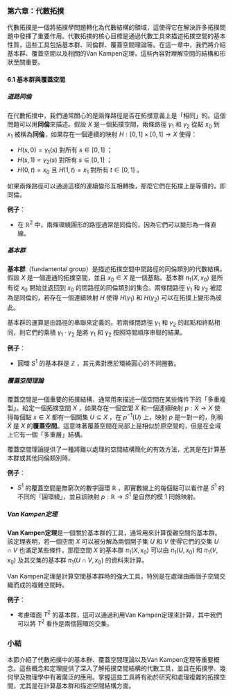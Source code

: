 ### 第六章：代數拓撲

代數拓撲是一個將拓撲學問題轉化為代數結構的領域，這使得它在解決許多拓撲問題中發揮了重要作用。代數拓撲的核心目標是通過代數工具來描述拓撲空間的基本性質，這些工具包括基本群、同倫群、覆蓋空間理論等。在這一章中，我們將介紹基本群、覆蓋空間以及相關的Van Kampen定理，這些內容對理解空間的結構和形狀至關重要。

#### 6.1 基本群與覆蓋空間

##### 道路同倫

在代數拓撲中，我們通常關心的是兩條路徑是否在拓撲意義上是「相同」的。這個問題可以用**同倫**來描述。假設  $`X`$  是一個拓撲空間，兩條路徑  $`\gamma_1`$  和  $`\gamma_2`$  從點  $`x_0`$  到  $`x_1`$  被稱為**同倫**，如果存在一個連續的映射  $`H : [0, 1] \times [0, 1] \to X`$  使得：
-  $`H(s, 0) = \gamma_1(s)`$  對所有  $`s \in [0, 1]`$ ；
-  $`H(s, 1) = \gamma_2(s)`$  對所有  $`s \in [0, 1]`$ ；
-  $`H(0, t) = x_0`$  且  $`H(1, t) = x_1`$  對所有  $`t \in [0, 1]`$ 。

如果兩條路徑可以通過這樣的連續變形互相轉換，那麼它們在拓撲上是等價的，即同倫。

**例子**：
- 在  $`\mathbb{R}^2`$  中，兩條環繞圓形的路徑通常是同倫的，因為它們可以變形為一條直線。

##### 基本群

**基本群**（fundamental group）是描述拓撲空間中閉路徑的同倫類別的代數結構。假設  $`X`$  是一個連通的拓撲空間，並且  $`x_0 \in X`$  是一個基點。基本群  $`\pi_1(X, x_0)`$  是所有從  $`x_0`$  開始並返回到  $`x_0`$  的閉路徑的同倫類別的集合。兩條閉路徑  $`\gamma_1`$  和  $`\gamma_2`$  被認為是同倫的，若存在一個連續映射  $`H`$  使得  $`H(\gamma_1)`$  和  $`H(\gamma_2)`$  可以在拓撲上變形為彼此。

基本群的運算是由路徑的串聯來定義的。若兩條閉路徑  $`\gamma_1`$  和  $`\gamma_2`$  的起點和終點相同，則它們的乘積  $`\gamma_1 \cdot \gamma_2`$  是將  $`\gamma_1`$  和  $`\gamma_2`$  按照時間順序串聯的結果。

**例子**：
- 圓環  $`S^1`$  的基本群是  $`\mathbb{Z}`$ ，其元素對應於環繞圓心的不同圈數。

##### 覆蓋空間理論

覆蓋空間是一個重要的拓撲結構，通常用來描述一個空間在某些條件下的「多重複製」。給定一個拓撲空間  $`X`$ ，如果存在一個空間  $`\tilde{X}`$  和一個連續映射  $`p : \tilde{X} \to X`$  使得每個點  $`x \in X`$  都有一個開集  $`U \subseteq X`$ ，在  $`p^{-1}(U)`$  上，映射  $`p`$  是一對一的，則稱  $`\tilde{X}`$  是  $`X`$  的**覆蓋空間**。這意味著覆蓋空間在局部上是相似於原空間的，但是在全域上它有一個「多重層」結構。

覆蓋空間理論提供了一種將難以處理的空間結構簡化的有效方法，尤其是在計算基本群或其他同倫類別時。

**例子**：
-  $`S^1`$  的覆蓋空間是無窮次的數字圓環  $`\mathbb{R}`$ ，即實數線上的每個點可以看作是  $`S^1`$  的不同的「圓環繞」，並且該映射  $`p : \mathbb{R} \to S^1`$  是自然的模 1 同餘映射。

##### Van Kampen定理

**Van Kampen定理**是一個關於基本群的工具，通常用來計算復雜空間的基本群。該定理表明，若一個空間  $`X`$  可以被分解為兩個開子集  $`U`$  和  $`V`$  使得它們的交集  $`U \cap V`$  也滿足某些條件，那麼空間  $`X`$  的基本群  $`\pi_1(X, x_0)`$  可以由  $`\pi_1(U, x_0)`$  和  $`\pi_1(V, x_0)`$  及其交集的基本群  $`\pi_1(U \cap V, x_0)`$  的資料來計算。

Van Kampen定理是計算空間基本群時的強大工具，特別是在處理由兩個子空間交織而成的複雜空間時。

**例子**：
- 考慮環面  $`T^2`$  的基本群，這可以通過利用Van Kampen定理來計算，其中我們可以將  $`T^2`$  看作是兩個圓環的交集。

### 小結

本節介紹了代數拓撲中的基本群、覆蓋空間理論以及Van Kampen定理等重要概念。這些概念和定理提供了深入了解拓撲空間結構的代數工具，並且在拓撲學、幾何學及物理學中有著廣泛的應用。掌握這些工具將有助於研究和處理複雜的拓撲空間，尤其是在計算基本群和描述空間結構方面。